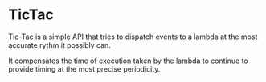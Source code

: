 # TicTac

Tic-Tac is a simple API that tries to dispatch events to a lambda at the most accurate rythm it possibly can.

It compensates the time of execution taken by the lambda to continue to provide timing at the most precise periodicity.
